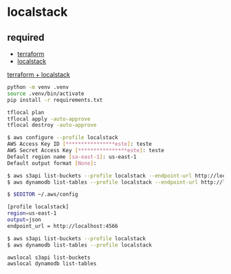 # localstack

## required

- [terraform](https://developer.hashicorp.com/terraform/tutorials/aws-get-started/install-cli)
- [localstack](https://docs.localstack.cloud/getting-started/installation/)

[terraform + localstack](https://docs.localstack.cloud/user-guide/integrations/terraform/)

```bash
python -m venv .venv
source .venv/bin/activate
pip install -r requirements.txt
```

```bash
tflocal plan
tflocal apply -auto-approve
tflocal destroy -auto-approve
```

```bash
$ aws configure --profile localstack
AWS Access Key ID [****************este]: teste
AWS Secret Access Key [****************este]: teste
Default region name [sa-east-1]: us-east-1
Default output format [None]:

$ aws s3api list-buckets --profile localstack --endpoint-url http://localhost:4566
$ aws dynamodb list-tables --profile localstack --endpoint-url http://localhost:4566
```

```bash
$ $EDITOR ~/.aws/config

[profile localstack]
region=us-east-1
output=json
endpoint_url = http://localhost:4566

$ aws s3api list-buckets --profile localstack
$ aws dynamodb list-tables --profile localstack
```

```bash
awslocal s3api list-buckets
awslocal dynamodb list-tables
```
